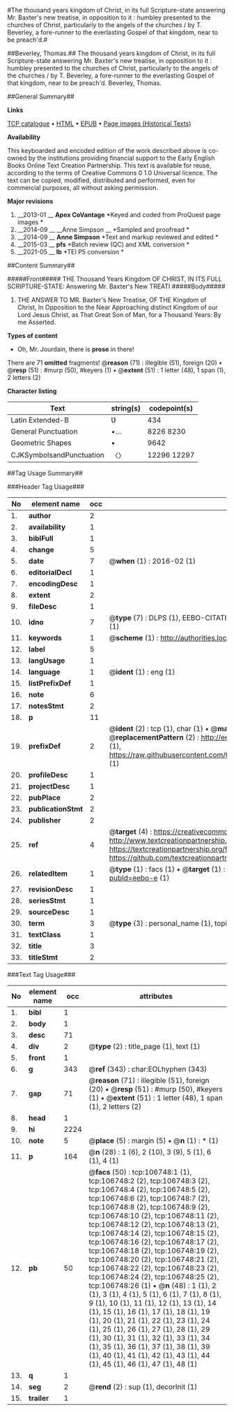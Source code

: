 #The thousand years kingdom of Christ, in its full Scripture-state answering Mr. Baxter's new treatise, in opposition to it : humbley presented to the churches of Christ, particularly to the angels of the churches / by T. Beverley, a fore-runner to the everlasting Gospel of that kingdom, near to be preach'd.#

##Beverley, Thomas.##
The thousand years kingdom of Christ, in its full Scripture-state answering Mr. Baxter's new treatise, in opposition to it : humbley presented to the churches of Christ, particularly to the angels of the churches / by T. Beverley, a fore-runner to the everlasting Gospel of that kingdom, near to be preach'd.
Beverley, Thomas.

##General Summary##

**Links**

[TCP catalogue](http://www.ota.ox.ac.uk/tcp/)  • 
[HTML](http://tei.it.ox.ac.uk/tcp/Texts-HTML/free/A27/A27629.html)  • 
[EPUB](http://tei.it.ox.ac.uk/tcp/Texts-EPUB/free/A27/A27629.epub) • 
[Page images (Historical Texts)](https://historicaltexts.jisc.ac.uk/eebo-17894191e)

**Availability**

This keyboarded and encoded edition of the work described above is co-owned by the
    institutions providing financial support to the Early English Books Online Text Creation
    Partnership. This text is available for reuse, according to the terms of  Creative Commons 0 1.0 Universal
    licence. The text can be copied, modified, distributed and performed, even for commercial
    purposes, all without asking permission.

**Major revisions**

1. __2013-01 __ __Apex CoVantage__ *Keyed and coded from ProQuest page images *
1. __2014-09 __ __Anne Simpson __ *Sampled and proofread *
1. __2014-09 __ __Anne Simpson__ *Text and markup reviewed and edited *
1. __2015-03 __ __pfs__ *Batch review (QC) and XML conversion *
1. __2021-05 __ __lb__ *TEI P5 conversion *

##Content Summary##

#####Front#####
THE Thousand Years Kingdom OF CHRIST, IN ITS FULL SCRIPTURE-STATE: Answering Mr. Baxter's New TREATI
#####Body#####

1. THE ANSWER TO MR. Baxter's New Treatise, OF THE Kingdom of Christ, In Opposition to the Near Approaching distinct Kingdom of our Lord Jesus Christ, as That Great Son of Man, for a Thousand Years: By me Asserted.

**Types of content**

  * Oh, Mr. Jourdain, there is **prose** in there!

There are 71 **omitted** fragments! 
 @__reason__ (71) : illegible (51), foreign (20)  •  @__resp__ (51) : #murp (50), #keyers (1)  •  @__extent__ (51) : 1 letter (48), 1 span (1), 2 letters (2)

**Character listing**


|Text|string(s)|codepoint(s)|
|---|---|---|
|Latin Extended-B|Ʋ|434|
|General Punctuation|•…|8226 8230|
|Geometric Shapes|▪|9642|
|CJKSymbolsandPunctuation|〈〉|12296 12297|

##Tag Usage Summary##

###Header Tag Usage###

|No|element name|occ|attributes|
|---|---|---|---|
|1.|__author__|2||
|2.|__availability__|1||
|3.|__biblFull__|1||
|4.|__change__|5||
|5.|__date__|7| @__when__ (1) : 2016-02 (1)|
|6.|__editorialDecl__|1||
|7.|__encodingDesc__|1||
|8.|__extent__|2||
|9.|__fileDesc__|1||
|10.|__idno__|7| @__type__ (7) : DLPS (1), EEBO-CITATION (1), VID (1), EEBO-PROQUEST (1), STC (2), OCLC (1)|
|11.|__keywords__|1| @__scheme__ (1) : http://authorities.loc.gov/ (1)|
|12.|__label__|5||
|13.|__langUsage__|1||
|14.|__language__|1| @__ident__ (1) : eng (1)|
|15.|__listPrefixDef__|1||
|16.|__note__|6||
|17.|__notesStmt__|2||
|18.|__p__|11||
|19.|__prefixDef__|2| @__ident__ (2) : tcp (1), char (1)  •  @__matchPattern__ (2) : ([0-9\-]+):([0-9IVX]+) (1), (.+) (1)  •  @__replacementPattern__ (2) : http://eebo.chadwyck.com/downloadtiff?vid=$1&page=$2 (1), https://raw.githubusercontent.com/textcreationpartnership/Texts/master/tcpchars.xml#$1 (1)|
|20.|__profileDesc__|1||
|21.|__projectDesc__|1||
|22.|__pubPlace__|2||
|23.|__publicationStmt__|2||
|24.|__publisher__|2||
|25.|__ref__|4| @__target__ (4) : https://creativecommons.org/publicdomain/zero/1.0/ (1), http://www.textcreationpartnership.org/docs/. (1), https://textcreationpartnership.org/faq/#faq05 (1), https://github.com/textcreationpartnership (1)|
|26.|__relatedItem__|1| @__type__ (1) : facs (1)  •  @__target__ (1) : https://data.historicaltexts.jisc.ac.uk/view?pubId=eebo-e (1)|
|27.|__revisionDesc__|1||
|28.|__seriesStmt__|1||
|29.|__sourceDesc__|1||
|30.|__term__|3| @__type__ (3) : personal_name (1), topical_term (2)|
|31.|__textClass__|1||
|32.|__title__|3||
|33.|__titleStmt__|2||


###Text Tag Usage###

|No|element name|occ|attributes|
|---|---|---|---|
|1.|__bibl__|1||
|2.|__body__|1||
|3.|__desc__|71||
|4.|__div__|2| @__type__ (2) : title_page (1), text (1)|
|5.|__front__|1||
|6.|__g__|343| @__ref__ (343) : char:EOLhyphen (343)|
|7.|__gap__|71| @__reason__ (71) : illegible (51), foreign (20)  •  @__resp__ (51) : #murp (50), #keyers (1)  •  @__extent__ (51) : 1 letter (48), 1 span (1), 2 letters (2)|
|8.|__head__|1||
|9.|__hi__|2224||
|10.|__note__|5| @__place__ (5) : margin (5)  •  @__n__ (1) : * (1)|
|11.|__p__|164| @__n__ (28) : 1 (6), 2 (10), 3 (9), 5 (1), 6 (1), 4 (1)|
|12.|__pb__|50| @__facs__ (50) : tcp:106748:1 (1), tcp:106748:2 (2), tcp:106748:3 (2), tcp:106748:4 (2), tcp:106748:5 (2), tcp:106748:6 (2), tcp:106748:7 (2), tcp:106748:8 (2), tcp:106748:9 (2), tcp:106748:10 (2), tcp:106748:11 (2), tcp:106748:12 (2), tcp:106748:13 (2), tcp:106748:14 (2), tcp:106748:15 (2), tcp:106748:16 (2), tcp:106748:17 (2), tcp:106748:18 (2), tcp:106748:19 (2), tcp:106748:20 (2), tcp:106748:21 (2), tcp:106748:22 (2), tcp:106748:23 (2), tcp:106748:24 (2), tcp:106748:25 (2), tcp:106748:26 (1)  •  @__n__ (48) : 1 (1), 2 (1), 3 (1), 4 (1), 5 (1), 6 (1), 7 (1), 8 (1), 9 (1), 10 (1), 11 (1), 12 (1), 13 (1), 14 (1), 15 (1), 16 (1), 17 (1), 18 (1), 19 (1), 20 (1), 21 (1), 22 (1), 23 (1), 24 (1), 25 (1), 26 (1), 27 (1), 28 (1), 29 (1), 30 (1), 31 (1), 32 (1), 33 (1), 34 (1), 35 (1), 36 (1), 37 (1), 38 (1), 39 (1), 40 (1), 41 (1), 42 (1), 43 (1), 44 (1), 45 (1), 46 (1), 47 (1), 48 (1)|
|13.|__q__|1||
|14.|__seg__|2| @__rend__ (2) : sup (1), decorInit (1)|
|15.|__trailer__|1||
